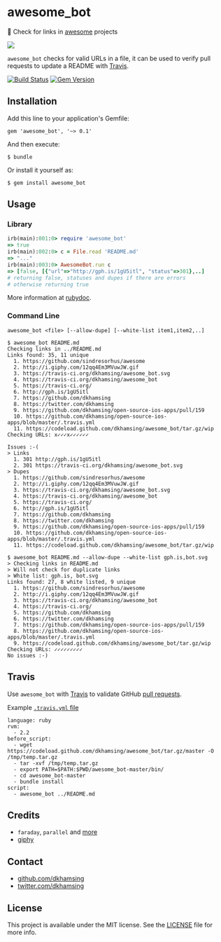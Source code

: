 # awesome_bot

:rocket: Check for links in [awesome](https://github.com/sindresorhus/awesome) projects

![](http://i.giphy.com/12qq4Em3MVuwJW.gif)

`awesome_bot` checks for valid URLs in a file, it can be used to verify pull requests to update a README with [Travis](#travis).

[![Build Status](https://travis-ci.org/dkhamsing/awesome_bot.svg)](https://travis-ci.org/dkhamsing/awesome_bot)
[![Gem Version](https://badge.fury.io/rb/awesome_bot.svg)](https://badge.fury.io/rb/awesome_bot)

## Installation

Add this line to your application's Gemfile:

    gem 'awesome_bot', '~> 0.1'

And then execute:

    $ bundle

Or install it yourself as:

    $ gem install awesome_bot

## Usage

### Library

```ruby
irb(main):001:0> require 'awesome_bot'
=> true
irb(main):002:0> c = File.read 'README.md'
=> "..."
irb(main):003:0> AwesomeBot.run c
=> [false, [{"url"=>"http://gph.is/1gU5itl", "status"=>301},..]
# returning false, statuses and dupes if there are errors
# otherwise returning true
```

More information at [rubydoc](http://www.rubydoc.info/gems/awesome_bot/0.1.0).

### Command Line

    awesome_bot <file> [--allow-dupe] [--white-list item1,item2,..]


```shell
$ awesome_bot README.md
Checking links in ../README.md
Links found: 35, 11 unique
  1. https://github.com/sindresorhus/awesome
  2. http://i.giphy.com/12qq4Em3MVuwJW.gif
  3. https://travis-ci.org/dkhamsing/awesome_bot.svg
  4. https://travis-ci.org/dkhamsing/awesome_bot
  5. https://travis-ci.org/
  6. http://gph.is/1gU5itl
  7. https://github.com/dkhamsing
  8. https://twitter.com/dkhamsing
  9. https://github.com/dkhamsing/open-source-ios-apps/pull/159
  10. https://github.com/dkhamsing/open-source-ios-apps/blob/master/.travis.yml
  11. https://codeload.github.com/dkhamsing/awesome_bot/tar.gz/wip
Checking URLs: x✓✓✓x✓✓✓✓✓✓

Issues :-(
> Links
  1. 301 http://gph.is/1gU5itl
  2. 301 https://travis-ci.org/dkhamsing/awesome_bot.svg
> Dupes
  1. https://github.com/sindresorhus/awesome
  2. http://i.giphy.com/12qq4Em3MVuwJW.gif
  3. https://travis-ci.org/dkhamsing/awesome_bot.svg
  4. https://travis-ci.org/dkhamsing/awesome_bot
  5. https://travis-ci.org/
  6. http://gph.is/1gU5itl
  7. https://github.com/dkhamsing
  8. https://twitter.com/dkhamsing
  9. https://github.com/dkhamsing/open-source-ios-apps/pull/159
  10. https://github.com/dkhamsing/open-source-ios-apps/blob/master/.travis.yml
  11. https://codeload.github.com/dkhamsing/awesome_bot/tar.gz/wip
```

```shell
$ awesome_bot README.md --allow-dupe --white-list gph.is,bot.svg
> Checking links in README.md
> Will not check for duplicate links
> White list: gph.is, bot.svg
Links found: 27, 8 white listed, 9 unique
  1. https://github.com/sindresorhus/awesome
  2. http://i.giphy.com/12qq4Em3MVuwJW.gif
  3. https://travis-ci.org/dkhamsing/awesome_bot
  4. https://travis-ci.org/
  5. https://github.com/dkhamsing
  6. https://twitter.com/dkhamsing
  7. https://github.com/dkhamsing/open-source-ios-apps/pull/159
  8. https://github.com/dkhamsing/open-source-ios-apps/blob/master/.travis.yml
  9. https://codeload.github.com/dkhamsing/awesome_bot/tar.gz/wip
Checking URLs: ✓✓✓✓✓✓✓✓✓
No issues :-)
```

## Travis

Use `awesome_bot` with [Travis](https://travis-ci.org/) to validate GitHub [pull requests](https://github.com/dkhamsing/open-source-ios-apps/pull/159).

Example [`.travis.yml` file](https://github.com/dkhamsing/open-source-ios-apps/blob/master/.travis.yml)

```
language: ruby
rvm:
  - 2.2
before_script:
  - wget https://codeload.github.com/dkhamsing/awesome_bot/tar.gz/master -O /tmp/temp.tar.gz
  - tar -xvf /tmp/temp.tar.gz
  - export PATH=$PATH:$PWD/awesome_bot-master/bin/
  - cd awesome_bot-master
  - bundle install
script:  
  - awesome_bot ../README.md 
```

## Credits

- `faraday`, `parallel` and [more](awesome_bot.gemspec)
- [giphy](http://gph.is/1gU5itl)

## Contact

- [github.com/dkhamsing](https://github.com/dkhamsing)
- [twitter.com/dkhamsing](https://twitter.com/dkhamsing)

## License

This project is available under the MIT license. See the [LICENSE](LICENSE) file for more info.

